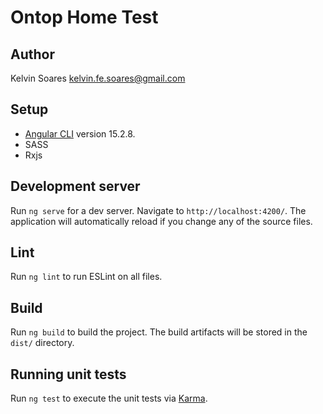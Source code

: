 # Ontop Home Test

## Author

Kelvin Soares
kelvin.fe.soares@gmail.com

## Setup

- [Angular CLI](https://github.com/angular/angular-cli) version 15.2.8.
- SASS
- Rxjs

## Development server

Run `ng serve` for a dev server. Navigate to `http://localhost:4200/`. The application will automatically reload if you change any of the source files.

## Lint

Run `ng lint` to run ESLint on all files.

## Build

Run `ng build` to build the project. The build artifacts will be stored in the `dist/` directory.

## Running unit tests

Run `ng test` to execute the unit tests via [Karma](https://karma-runner.github.io).

